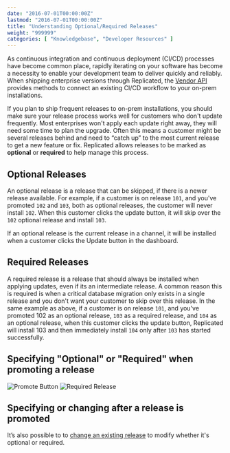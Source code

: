 ```yaml
---
date: "2016-07-01T00:00:00Z"
lastmod: "2016-07-01T00:00:00Z"
title: "Understanding Optional/Required Releases"
weight: "999999"
categories: [ "Knowledgebase", "Developer Resources" ]
---
```


As continuous integration and continuous deployment (CI/CD) processes have become common
place, rapidly iterating on your software has become a necessity to enable your development
team to deliver quickly and reliably. When shipping enterprise versions through Replicated,
the [Vendor API](https://support.replicated.com/hc/en-us/sections/203731147) provides
methods to connect an existing CI/CD workflow to your on-prem installations.

If you plan to ship frequent releases to on-prem installations, you should make sure your
release process works well for customers who don't update frequently. Most enterprises
won't apply each update right away, they will need some time to plan the upgrade. Often this
means a customer might be several releases behind and need to “catch up” to the most current
release to get a new feature or fix. Replicated allows releases to be marked as **optional** or
**required** to help manage this process.

## Optional Releases

An optional release is a release that can be skipped, if there is a newer release available.
For example, if a customer is on release `101`, and you've promoted `102` and `103`, both as
optional releases, the customer will never install `102`. When this customer clicks the
update button, it will skip over the `102` optional release and install `103`.

If an optional release is the current release in a channel, it will be installed when a
customer clicks the Update button in the dashboard.

## Required Releases

A required release is a release that should always be installed when applying updates,
even if its an intermediate release. A common reason this is required is when a critical
database migration only exists in a single release and you don't want your customer to
skip over this release. In the same example as above, if a customer is on release `101`,
and you've promoted 102 as an optional release, `103` as a required release, and `104` as an
optional release, when this customer clicks the update button, Replicated will install
103 and then immediately install `104` only after `103` has started successfully.

## Specifying "Optional" or "Required" when promoting a release

![Promote Button](/static/promote-button.png)
![Required Release](/static/required-release.png)

## Specifying or changing after a release is promoted

It’s also possible to to
[change an existing release](https://support.replicated.com/hc/en-us/articles/217295427) to
modify whether it's optional or required.
